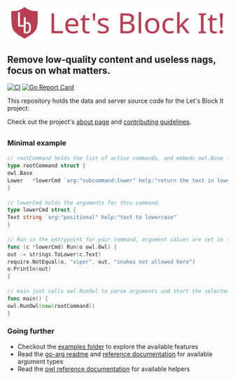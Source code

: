 [![logo](.github/logo.svg?raw=true)](https://letsblock.it)

## Remove low-quality content and useless nags, focus on what matters.

[![CI](https://github.com/xvello/letsblockit/actions/workflows/ci.yml/badge.svg)](https://github.com/xvello/letsblockit/actions/workflows/ci.yml)
[![Go Report Card](https://goreportcard.com/badge/github.com/xvello/letsblockit)](https://goreportcard.com/report/github.com/xvello/letsblockit)

This repository holds the data and server source code for the Let's Block It project:

Check out the project's [about page](https://letsblock.it/help/about)
and [contributing guidelines](https://letsblock.it/help/contributing).


## 

### Minimal example

```go
// rootCommand holds the list of active commands, and embeds owl.Base for common helpers.
type rootCommand struct {
owl.Base
Lower   *lowerCmd `arg:"subcommand:lower" help:"return the text in lowercase"`
}

// lowerCmd holds the arguments for this command.
type lowerCmd struct {
Text string `arg:"positional" help:"text to lowercase"`
}

// Run is the entrypoint for your command, argument values are set in the struct fields.
func (c *lowerCmd) Run(o owl.Owl) {
out := strings.ToLower(c.Text)
require.NotEqual(o, "viper", out, "snakes not allowed here")
o.Println(out)
}

// main just calls owl.RunOwl to parse arguments and start the selected command.
func main() {
owl.RunOwl(new(rootCommand))
}
```

### Going further

- Checkout the [examples folder](https://github.com/xvello/owl/tree/main/examples) to explore the available features
- Read the [go-arg readme](https://github.com/alexflint/go-arg/blob/master/README.md) and
  [reference documentation](https://pkg.go.dev/github.com/alexflint/go-arg) for available argument types
- Read the [owl reference documentation](https://pkg.go.dev/github.com/xvello/owl) for available helpers 